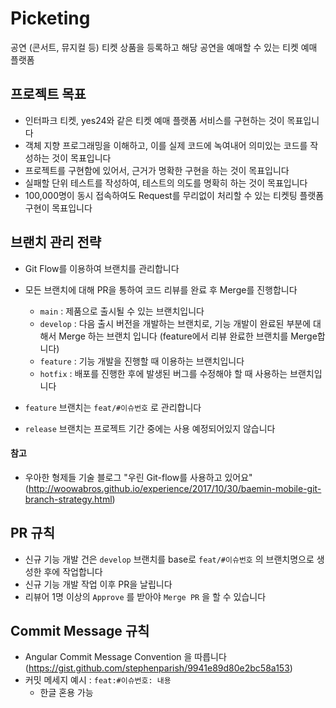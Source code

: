 # Picketing 
공연 (콘서트, 뮤지컬 등) 티켓 상품을 등록하고 해당 공연을 예매할 수 있는 티켓 예매 플랫폼


## 프로젝트 목표
- 인터파크 티켓, yes24와 같은 티켓 예매 플랫폼 서비스를 구현하는 것이 목표입니다
- 객체 지향 프로그래밍을 이해하고, 이를 실제 코드에 녹여내어 의미있는 코드를 작성하는 것이 목표입니다
- 프로젝트를 구현함에 있어서, 근거가 명확한 구현을 하는 것이 목표입니다
- 실패할 단위 테스트를 작성하여, 테스트의 의도를 명확히 하는 것이 목표입니다
- 100,000명이 동시 접속하여도 Request를 무리없이 처리할 수 있는 티켓팅 플랫폼 구현이 목표입니다

## 브랜치 관리 전략
- Git Flow를 이용하여 브랜치를 관리합니다
- 모든 브랜치에 대해 PR을 통하여 코드 리뷰를 완료 후 Merge를 진행합니다
  - `main` : 제품으로 출시될 수 있는 브랜치입니다
  - `develop` : 다음 출시 버전을 개발하는 브랜치로, 기능 개발이 완료된 부분에 대해서 Merge 하는 브랜치 입니다 (feature에서 리뷰 완료한 브랜치를 Merge합니다)
  - `feature` : 기능 개발을 진행할 때 이용하는 브랜치입니다
  - `hotfix` : 배포를 진행한 후에 발생된 버그를 수정해야 할 때 사용하는 브랜치입니다

- `feature` 브랜치는 `feat/#이슈번호` 로 관리합니다
- `release` 브랜치는 프로젝트 기간 중에는 사용 예정되어있지 않습니다

#### 참고 
- 우아한 형제들 기술 블로그 "우린 Git-flow를 사용하고 있어요" (http://woowabros.github.io/experience/2017/10/30/baemin-mobile-git-branch-strategy.html)
 
## PR 규칙
- 신규 기능 개발 건은 `develop` 브랜치를 base로 `feat/#이슈번호` 의 브랜치명으로 생성한 후에 작업합니다
- 신규 기능 개발 작업 이후 PR을 날립니다
- 리뷰어 1명 이상의 `Approve` 를 받아야 `Merge PR` 을 할 수 있습니다

## Commit Message 규칙
- Angular Commit Message Convention 을 따릅니다 (https://gist.github.com/stephenparish/9941e89d80e2bc58a153)
- 커밋 메세지 예시 : `feat:#이슈번호: 내용`
    - 한글 혼용 가능 

